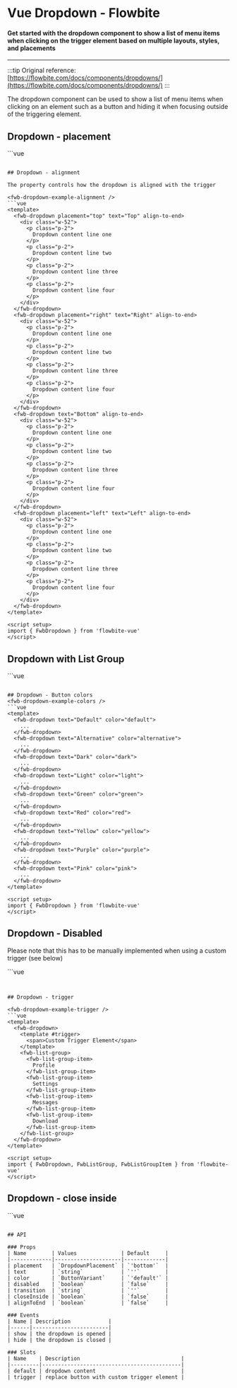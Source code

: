 <script setup>
import FwbDropdownExamplePlacement from './dropdown/examples/FwbDropdownExamplePlacement.vue'
import FwbDropdownExampleAlignment from './dropdown/examples/FwbDropdownExampleAlignment.vue'
import FwbDropdownExampleListGroup from './dropdown/examples/FwbDropdownExampleListGroup.vue'
import FwbDropdownExampleColors from './dropdown/examples/FwbDropdownExampleColors.vue'
import FwbDropdownExampleDisabled from './dropdown/examples/FwbDropdownExampleDisabled.vue'
import FwbDropdownExampleTrigger from './dropdown/examples/FwbDropdownExampleTrigger.vue'
import FwbDropdownExampleCloseInside from './dropdown/examples/FwbDropdownExampleCloseInside.vue'
</script>

# Vue Dropdown - Flowbite

#### Get started with the dropdown component to show a list of menu items when clicking on the trigger element based on multiple layouts, styles, and placements

---

:::tip
Original reference: [https://flowbite.com/docs/components/dropdowns/](https://flowbite.com/docs/components/dropdowns/)
:::

The dropdown component can be used to show a list of menu items when clicking on an element such as a button and hiding it when focusing outside of the triggering element.

## Dropdown - placement

<fwb-dropdown-example-placement />
```vue
<template>
  <fwb-dropdown placement="top" text="Top">
    <div class="w-52">
      <p class="p-2">
        Dropdown content line one
      </p>
      <p class="p-2">
        Dropdown content line two
      </p>
      <p class="p-2">
        Dropdown content line three
      </p>
      <p class="p-2">
        Dropdown content line four
      </p>
    </div>
  </fwb-dropdown>
  <fwb-dropdown placement="right" text="Right">
    <div class="w-52">
      <p class="p-2">
        Dropdown content line one
      </p>
      <p class="p-2">
        Dropdown content line two
      </p>
      <p class="p-2">
        Dropdown content line three
      </p>
      <p class="p-2">
        Dropdown content line four
      </p>
    </div>
  </fwb-dropdown>
  <fwb-dropdown text="Bottom">
    <div class="w-52">
      <p class="p-2">
        Dropdown content line one
      </p>
      <p class="p-2">
        Dropdown content line two
      </p>
      <p class="p-2">
        Dropdown content line three
      </p>
      <p class="p-2">
        Dropdown content line four
      </p>
    </div>
  </fwb-dropdown>
  <fwb-dropdown placement="left" text="Left">
    <div class="w-52">
      <p class="p-2">
        Dropdown content line one
      </p>
      <p class="p-2">
        Dropdown content line two
      </p>
      <p class="p-2">
        Dropdown content line three
      </p>
      <p class="p-2">
        Dropdown content line four
      </p>
    </div>
  </fwb-dropdown>
</template>

<script setup>
import { FwbDropdown } from 'flowbite-vue'
</script>
```

## Dropdown - alignment

The property controls how the dropdown is aligned with the trigger

<fwb-dropdown-example-alignment />
```vue
<template>
  <fwb-dropdown placement="top" text="Top" align-to-end>
    <div class="w-52">
      <p class="p-2">
        Dropdown content line one
      </p>
      <p class="p-2">
        Dropdown content line two
      </p>
      <p class="p-2">
        Dropdown content line three
      </p>
      <p class="p-2">
        Dropdown content line four
      </p>
    </div>
  </fwb-dropdown>
  <fwb-dropdown placement="right" text="Right" align-to-end>
    <div class="w-52">
      <p class="p-2">
        Dropdown content line one
      </p>
      <p class="p-2">
        Dropdown content line two
      </p>
      <p class="p-2">
        Dropdown content line three
      </p>
      <p class="p-2">
        Dropdown content line four
      </p>
    </div>
  </fwb-dropdown>
  <fwb-dropdown text="Bottom" align-to-end>
    <div class="w-52">
      <p class="p-2">
        Dropdown content line one
      </p>
      <p class="p-2">
        Dropdown content line two
      </p>
      <p class="p-2">
        Dropdown content line three
      </p>
      <p class="p-2">
        Dropdown content line four
      </p>
    </div>
  </fwb-dropdown>
  <fwb-dropdown placement="left" text="Left" align-to-end>
    <div class="w-52">
      <p class="p-2">
        Dropdown content line one
      </p>
      <p class="p-2">
        Dropdown content line two
      </p>
      <p class="p-2">
        Dropdown content line three
      </p>
      <p class="p-2">
        Dropdown content line four
      </p>
    </div>
  </fwb-dropdown>
</template>

<script setup>
import { FwbDropdown } from 'flowbite-vue'
</script>
```

## Dropdown with List Group

<fwb-dropdown-example-list-group />
```vue
<template>
  <fwb-dropdown text="Menu">
    <fwb-list-group>
      <fwb-list-group-item>
        Profile
      </fwb-list-group-item>
      <fwb-list-group-item>
        Settings
      </fwb-list-group-item>
      <fwb-list-group-item>
        Messages
      </fwb-list-group-item>
      <fwb-list-group-item>
        Download
      </fwb-list-group-item>
    </fwb-list-group>
  </fwb-dropdown>
</template>

<script setup>
import { FwbDropdown, FwbListGroup, FwbListGroupItem } from 'flowbite-vue'
</script>
```

## Dropdown - Button colors
<fwb-dropdown-example-colors />
```vue
<template>
  <fwb-dropdown text="Default" color="default">
    ...
  </fwb-dropdown>
  <fwb-dropdown text="Alternative" color="alternative">
    ...
  </fwb-dropdown>
  <fwb-dropdown text="Dark" color="dark">
    ...
  </fwb-dropdown>
  <fwb-dropdown text="Light" color="light">
    ...
  </fwb-dropdown>
  <fwb-dropdown text="Green" color="green">
    ...
  </fwb-dropdown>
  <fwb-dropdown text="Red" color="red">
    ...
  </fwb-dropdown>
  <fwb-dropdown text="Yellow" color="yellow">
    ...
  </fwb-dropdown>
  <fwb-dropdown text="Purple" color="purple">
    ...
  </fwb-dropdown>
  <fwb-dropdown text="Pink" color="pink">
    ...
  </fwb-dropdown>
</template>

<script setup>
import { FwbDropdown } from 'flowbite-vue'
</script>
```

## Dropdown - Disabled
Please note that this has to be manually implemented when using a custom trigger (see below)

<fwb-dropdown-example-disabled />
```vue
<template>
  <fwb-dropdown text="Normal state">
    Dropdown content
  </fwb-dropdown>
  <fwb-dropdown text="Disabled state" disabled>
    Disabled dropdown content
  </fwb-dropdown>
</template>

<script setup>
import { FwbDropdown } from 'flowbite-vue'
</script>
```


## Dropdown - trigger

<fwb-dropdown-example-trigger />
```vue
<template>
  <fwb-dropdown>
    <template #trigger>
      <span>Custom Trigger Element</span>
    </template>
    <fwb-list-group>
      <fwb-list-group-item>
        Profile
      </fwb-list-group-item>
      <fwb-list-group-item>
        Settings
      </fwb-list-group-item>
      <fwb-list-group-item>
        Messages
      </fwb-list-group-item>
      <fwb-list-group-item>
        Download
      </fwb-list-group-item>
    </fwb-list-group>
  </fwb-dropdown>
</template>

<script setup>
import { FwbDropdown, FwbListGroup, FwbListGroupItem } from 'flowbite-vue'
</script>
```

## Dropdown - close inside

<fwb-dropdown-example-close-inside />
```vue
<template>
  <fwb-dropdown text="Bottom" close-inside>
    <list-group>
      <list-group-item>
        Profile
      </list-group-item>
      <list-group-item>
        Settings
      </list-group-item>
      <list-group-item>
        Messages
      </list-group-item>
      <list-group-item>
        Download
      </list-group-item>
    </list-group>
  </fwb-dropdown>
</template>

<script setup>
import { FwbDropdown, ListGroup, ListGroupItem } from 'flowbite-vue'
</script>
```

## API

### Props
| Name        | Values              | Default     |
|-------------|---------------------|-------------|
| placement   | `DropdownPlacement` | `'bottom'`  |
| text        | `string`            | `''`        |
| color       | `ButtonVariant`     | `'default'` |
| disabled    | `boolean`           | `false`     |
| transition  | `string`            | `''`        |
| closeInside | `boolean`           | `false`     |
| alignToEnd  | `boolean`           | `false`     |

### Events
| Name | Description            |
|------|------------------------|
| show | the dropdown is opened |
| hide | the dropdown is closed |

### Slots
| Name    | Description                                |
|---------|--------------------------------------------|
| default | dropdown content                           |
| trigger | replace button with custom trigger element |
